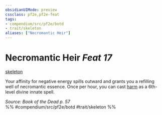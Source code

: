 ```yaml
---
obsidianUIMode: preview
cssclass: pf2e,pf2e-feat
tags:
- compendium/src/pf2e/botd
- trait/skeleton
aliases: ["Necromantic Heir"]
---
```

# Necromantic Heir  *Feat 17*  
[skeleton](../../Rules/traits/skeleton-b1.md)  


Your affinity for negative energy spills outward and grants you a refilling well of necromantic essence. Once per hour, you can cast [harm](../spells/harm.md) as a 6th-level divine innate spell.

*Source: Book of the Dead p. 57*  
%% #compendium/src/pf2e/botd #trait/skeleton %%